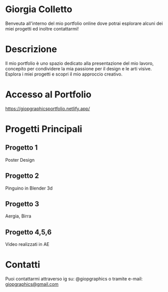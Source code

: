 # Giorgia Colletto

Benveutə all'interno del mio portfolio online dove potrai esplorare alcuni dei miei progetti ed inoltre contattarmi!

# Descrizione

Il mio portfolio è uno spazio dedicato alla presentazione del mio lavoro, concepito per condividere la mia passione per il design e le arti visive. Esplora i miei progetti e scopri il mio approccio creativo.

# Accesso al Portfolio

https://giopgraphicsportfolio.netlify.app/

# Progetti Principali

## Progetto 1

Poster Design

## Progetto 2

Pinguino in Blender 3d

## Progetto 3

Aergia, Birra

## Progetto 4,5,6

Video realizzati in AE

# Contatti

Puoi contattarmi attraverso ig su: @giopgraphics o tramite e-mail: giopgraphics@gmail.com
